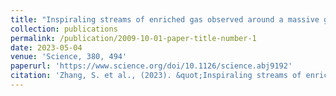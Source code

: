```yaml
---
title: "Inspiraling streams of enriched gas observed around a massive galaxy 11 billion years ago"
collection: publications
permalink: /publication/2009-10-01-paper-title-number-1
date: 2023-05-04
venue: 'Science, 380, 494'
paperurl: 'https://www.science.org/doi/10.1126/science.abj9192'
citation: 'Zhang, S. et al., (2023). &quot;Inspiraling streams of enriched gas observed around a massive galaxy 11 billion years ago.&quot; <i>Science </i>. 380, 494.'
---
```

